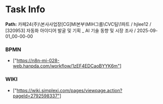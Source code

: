 # Task Info

**Path:** 카페24(주)\본사사업장\[CG]MI본부\MIH그룹\CVC팀\1파트 / hjlee12 / [320953] 자동화 아이디어 발굴 및 기획 _ AI 기술 동향 및 시장 조사 / 2025-09-01_00-00-00

### BPMN
- ["https://n8n-mi-028-web.hanpda.com/workflow/1zEF4EDCaoBYYK6m"]

### WIKI
- ["https://wiki.simplexi.com/pages/viewpage.action?pageId=2792598337"]

